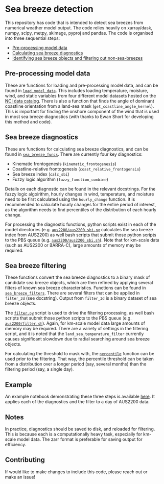 # Sea breeze detection

This repository has code that is intended to detect sea breezes from numerical weather model output. The code relies heavily on xarray/dask, numpy, scipy, metpy, skimage, pyproj and pandas. The code is organised into three sequential steps:

* [Pre-processing model data](#pre-processing-model-data)
* [Calculating sea breeze diagnostics](#sea-breeze-diagnostics)
* [Identifying sea breeze objects and filtering out non-sea-breezes](#sea-breeze-filtering)

## Pre-processing model data

These are functions for loading and pre-processing model data, and can be found in [`load_model_data`](load_model_data.py). This includes loading temperature, moisture, wind, and static variables from four different model datasets hosted on the [NCI data catalog](https://geonetwork.nci.org.au/geonetwork/srv/eng/catalog.search#/home). There is also a function that finds the angle of dominant coastline orientation from a land-sea mask (`get_coastline_angle_kernel`). This is important for finding the onshore component of the wind that is used in most sea breeze diagnostics (with thanks to Ewan Short for developing this method and code).

## Sea breeze diagnostics

These are functions for calculating sea breeze diagnostics, and can be found in [`sea_breeze_funcs`](sea_breeze_funcs.py). There are currently four key diagnostics:

* Kinematic frontogenesis (`kinematic_frontogenesis`)
* Coastline-relative frontogenesis (`coast_relative_frontogensis`)
* Sea breeze index (`calc_sbi`)
* Fuzzy logic algorithm (`fuzzy_function_combine`)

Details on each diagnostic can be found in the relevant docstrings. For the fuzzy logic algoirithm, hourly changes in wind, temperature, and moisture need to be first calculated using the `hourly_change` function. It is recommended to calculate hourly changes for the entire period of interest, as the algorithm needs to find percentiles of the distribution of each hourly change.

For processing the diagnostic functions, python scripts exist in each of the model directories (e.g. [`aus2200/aus2200_sbi.py`](https://github.com/andrewbrown31/sea_breeze_analysis/blob/main/aus2200/aus2200_sbi.py) calculates the sea breeze index from AUS2200) as well bash scripts that submit those python scripts to the PBS queue (e.g. [`aus2200/aus2200_sbi.sh`](https://github.com/andrewbrown31/sea_breeze_analysis/blob/main/aus2200/diagnostic_jobs/aus2200_sbi_smooth4_2016.sh)). Note that for km-scale data (such as AUS2200 or BARRA-C), large amounts of memory may be required.


## Sea breeze filtering

These functions convert the sea breeze diagnostics to a binary mask of candidate sea breeze objects, which are then refined by applying several filters of known sea breeze characteristics. Functions can be found in [`sea_breeze_filters`](sea_breeze_filters.py). There are several filters that can be applied in `filter_3d` (see docstring). Output from `filter_3d` is a binary dataset of sea breeze objects. 

The [`filter.py`](filter.py) script is used to drive the filtering processing, as well bash scripts that submit those python scripts to the PBS queue (e.g. [`aus2200/filter.sh`](https://github.com/andrewbrown31/sea_breeze_analysis/blob/main/aus2200/filter_jobs/filter_smooth_s4.sh)). Again, for km-scale model data large amounts of memory may be required. There are a variety of settings in the filtering script, and it is noted that the `land_sea_temperature_filter` currently causes significant slowdown due to radial searching around sea breeze objects.

For calculating the threshold to mask with, the [`percentile`](sea_breeze_filters.py#L72) function can be used prior to the filtering. That way, the percentile threshold can be taken from a distribution over a longer period (say, several months) than the filtering period (say, a single day).

## Example 

An example notebook demonstrating these three steps is available [here](example_notebooks/sea_breeze_detection_example.ipynb). It applies each of the diagnostics and the filter to a day of AUS2200 data.

## Notes

In practice, diagnostics should be saved to disk, and reloaded for filtering. This is because each is a computationally heavy task, especially for km-scale model data. The zarr format is preferable for saving output for efficiency.

## Contributing

If would like to make changes to include this code, please reach out or make an issue!

